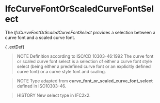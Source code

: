 # IfcCurveFontOrScaledCurveFontSelect

The _IfcCurveFontOrScaledCurveFontSelect_ provides a selection between a curve font and a scaled curve font.

{ .extDef}
> NOTE Definition according to ISO/CD 10303-46:1992
> The curve font or scaled curve font select is a selection of either a curve font style select (being either a predefined curve font or an explicitly defined curve font) or a curve style font and scaling.

> NOTE Type adapted from **curve_font_or_scaled_curve_font_select** defined in ISO10303-46.

> HISTORY New select type in IFC2x2.
